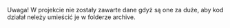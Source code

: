Uwaga! W projekcie nie zostały zawarte dane gdyż są one za duże, aby kod działał neleży umieścić je w folderze archive.
